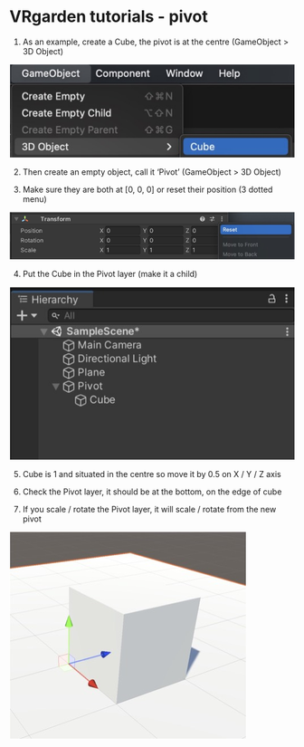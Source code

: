 # VRgarden tutorials - pivot
 
1. As an example, create a Cube, the pivot is at the centre (GameObject &gt; 3D Object)

<p align="left"><img src="images/pivot01.jpg"/></p>

2. Then create an empty object, call it ‘Pivot’ (GameObject &gt; 3D Object)

3. Make sure they are both at [0, 0, 0] or reset their position (3 dotted menu)</p>

<p align="left"><img src="images/pivot02.jpg"/></p>

4. Put the Cube in the Pivot layer (make it a child)</p>

<p align="left"><img src="images/pivot03.jpg"/></p>

5. Cube is 1 and situated in the centre so move it by 0.5 on X / Y / Z axis</p>

6. Check the Pivot layer, it should be at the bottom, on the edge of cube</p>

7. If you scale / rotate the Pivot layer, it will scale / rotate from the new pivot

<p align="left"><img src="images/pivot04.jpg"/></p>